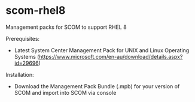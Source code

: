 # scom-rhel8
Management packs for SCOM to support RHEL 8

Prerequisites:
- Latest System Center Management Pack for UNIX and Linux Operating Systems (https://www.microsoft.com/en-au/download/details.aspx?id=29696)

Installation:
- Download the Management Pack Bundle (.mpb) for your version of SCOM and import into SCOM via console